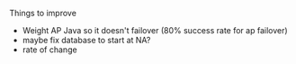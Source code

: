 Things to improve

- Weight AP Java so it doesn't failover (80% success rate for ap failover)
- maybe fix database to start at NA?
- rate of change